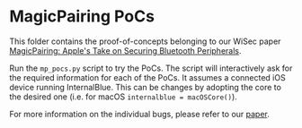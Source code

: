 # MagicPairing PoCs

This folder contains the proof-of-concepts belonging to our WiSec paper 
[MagicPairing: Apple's Take on Securing Bluetooth Peripherals](https://arxiv.org/abs/2005.07255).

Run the `mp_pocs.py` script to try the PoCs. The script will interactively ask
for the required information for each of the PoCs. It assumes a connected iOS
device running InternalBlue. This can be changes by adopting the core to the
desired one (i.e. for macOS `internalblue = macOSCore()`).

For more information on the individual bugs, please refer to our [paper](https://arxiv.org/abs/2005.07255).
